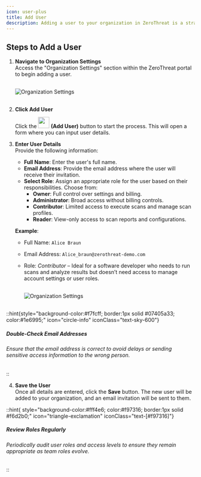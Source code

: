 ```yaml
---
icon: user-plus
title: Add User
description: Adding a user to your organization in ZeroThreat is a straightforward process.&#x20;
---
```


<!-- ## **Steps to Add a User** -->

## Steps to Add a User

1. **Navigate to Organization Settings**  
   Access the "Organization Settings" section within the ZeroThreat portal to begin adding a user.  
   <img src="/Images/image (82).png" alt="Organization Settings" style="display:block; margin:30px auto;" >

2. **Click Add User**  
   Click the <img src="/Images/image (84).png" alt="" width="30px" data-size="original" style="display:inline; margin-top:12px;"> **(Add User)** button to start the process. This will open a form where you can input user details.

3. **Enter User Details**  
   Provide the following information:

   - **Full Name**: Enter the user's full name.
   - **Email Address**: Provide the email address where the user will receive their invitation.
   - **Select Role**: Assign an appropriate role for the user based on their responsibilities. Choose from:
     - **Owner**: Full control over settings and billing.
     - **Administrator**: Broad access without billing controls.
     - **Contributor**: Limited access to execute scans and manage scan profiles.
     - **Reader**: View-only access to scan reports and configurations.

   **Example**:

   - Full Name: `Alice Braun`
   - Email Address: `Alice_braun@zerothreat-demo.com`
   - Role: _Contributor_ – Ideal for a software developer who needs to run scans and analyze results but doesn’t need access to manage account settings or user roles.

       <img src="/Images/image (112).png" alt="Organization Settings" style="display:block; margin:30px auto;" >

::hint{style="background-color:#f7fcff; border:1px solid #07405a33; color:#1e6995;" icon="circle-info" iconClass="text-sky-600"}

##### **Double-Check Email Addresses**

###### Ensure that the email address is correct to avoid delays or sending sensitive access information to the wrong person.

:: 

4. **Save the User**  
 Once all details are entered, click the **Save** button. The new user will be added to your organization, and an email invitation will be sent to them.

::hint{ style="background-color:#fff4e6; color:#f97316; border:1px solid #f6d2b0;" icon="triangle-exclamation" iconClass="text-[#f97316]"}

<!-- bgStyle=" bg-yellow-50 rounded-md border-yellow-200 text-yellow-600" -->

##### **Review Roles Regularly**

###### Periodically audit user roles and access levels to ensure they remain appropriate as team roles evolve.

::
